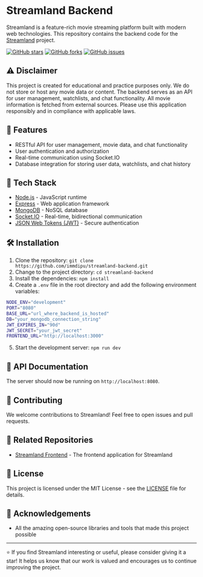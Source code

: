 # Streamland Backend

Streamland is a feature-rich movie streaming platform built with modern web technologies. This repository contains the backend code for the [Streamland](https://github.com/immdipu/streamland-frontend) project.

[![GitHub stars](https://img.shields.io/github/stars/immdipu/streamland-backend.svg?style=social&label=Star&maxAge=2592000)](https://GitHub.com/immdipu/streamland-backend/stargazers/)
[![GitHub forks](https://img.shields.io/github/forks/immdipu/streamland-backend.svg?style=social&label=Fork&maxAge=2592000)](https://GitHub.com/immdipu/streamland-backend/network/)
[![GitHub issues](https://img.shields.io/github/issues/immdipu/streamland-backend.svg)](https://GitHub.com/immdipu/streamland-backend/issues/)

## ⚠️ Disclaimer

This project is created for educational and practice purposes only. We do not store or host any movie data or content. The backend serves as an API for user management, watchlists, and chat functionality. All movie information is fetched from external sources. Please use this application responsibly and in compliance with applicable laws.

## 🌟 Features

- RESTful API for user management, movie data, and chat functionality
- User authentication and authorization
- Real-time communication using Socket.IO
- Database integration for storing user data, watchlists, and chat history

## 🚀 Tech Stack

- [Node.js](https://nodejs.org/) - JavaScript runtime
- [Express](https://expressjs.com/) - Web application framework
- [MongoDB](https://www.mongodb.com/) - NoSQL database
- [Socket.IO](https://socket.io/) - Real-time, bidirectional communication
- [JSON Web Tokens (JWT)](https://jwt.io/) - Secure authentication

## 🛠 Installation

1. Clone the repository: `git clone https://github.com/immdipu/streamland-backend.git`
2. Change to the project directory: `cd streamland-backend`
3. Install the dependencies: `npm install`
4. Create a `.env` file in the root directory and add the following environment variables:

```bash
NODE_ENV="development"
PORT="8080"
BASE_URL="url_where_backend_is_hosted"
DB="your_mongodb_connection_string"
JWT_EXPIRES_IN="90d"
JWT_SECRET="your_jwt_secret"
FRONTEND_URL="http://localhost:3000"
```

5. Start the development server: `npm run dev`

## 📝 API Documentation

The server should now be running on `http://localhost:8080`.

## 🤝 Contributing

We welcome contributions to Streamland! Feel free to open issues and pull requests.

## 🔗 Related Repositories

- [Streamland Frontend](https://github.com/immdipu/streamland-frontend) - The frontend application for Streamland

## 📜 License

This project is licensed under the MIT License - see the [LICENSE](LICENSE) file for details.

## 🙏 Acknowledgements

- All the amazing open-source libraries and tools that made this project possible

---

⭐️ If you find Streamland interesting or useful, please consider giving it a star! It helps us know that our work is valued and encourages us to continue improving the project.
